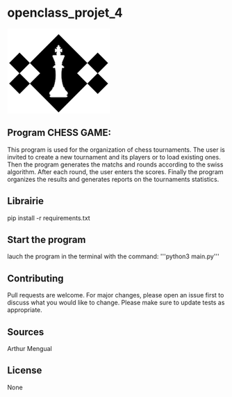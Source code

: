 # openclass_projet_4

![Chessgame](Images/screenshot.png)

## Program CHESS GAME:

This program is used for the organization of chess tournaments.
The user is invited to create a new tournament and its players or to load existing ones. Then the program generates the matchs and rounds according to the swiss algorithm. After each round, the user enters the scores. Finally the program organizes the results and generates reports on the tournaments statistics.

## Librairie

pip install -r requirements.txt

## Start the program

lauch the program in the terminal with the command:
'''python3 main.py'''

## Contributing

Pull requests are welcome. For major changes, please open an issue first to discuss what you would like to change.
Please make sure to update tests as appropriate.

## Sources

Arthur Mengual

## License

None
